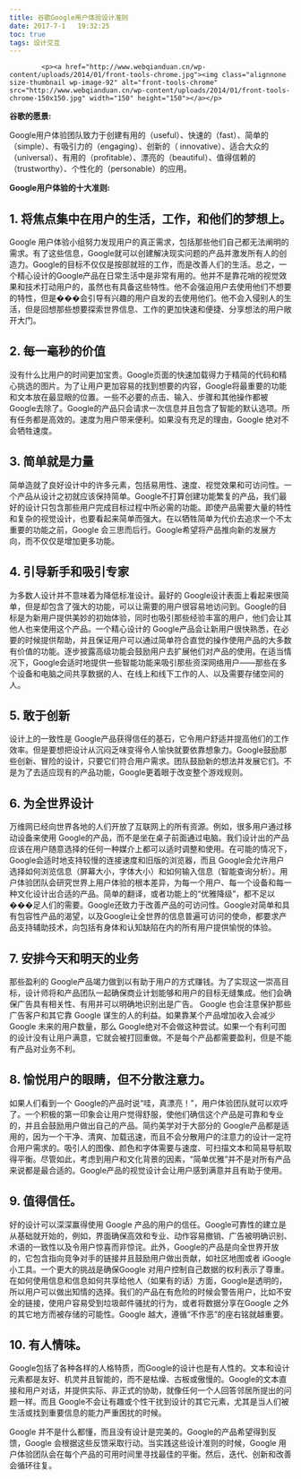 ```yaml
---
title: 谷歌Google用户体验设计准则
date: 2017-7-1   19:32:25
toc: true
tags: 设计交互
---
```


			<p><a href="http://www.webqianduan.cn/wp-content/uploads/2014/01/front-tools-chrome.jpg"><img class="alignnone size-thumbnail wp-image-92" alt="front-tools-chrome" src="http://www.webqianduan.cn/wp-content/uploads/2014/01/front-tools-chrome-150x150.jpg" width="150" height="150"></a></p>
<p><strong>谷歌的愿景:</strong></p>
<p>Google用户体验团队致力于创建有用的（useful）、快速的（fast）、简单的（simple）、有吸引力的（engaging）、创新的（ innovative）、适合大众的（universal）、有用的（profitable）、漂亮的（beautiful）、值得信赖的（trustworthy）、个性化的（personable）的应用。</p>
<p><strong>Google用户体验的十大准则:</strong></p>
<h2>1. 将焦点集中在用户的生活，工作，和他们的梦想上。</h2>
<p>Google 用户体验小组努力发现用户的真正需求，包括那些他们自己都无法阐明的需求。有了这些信息，Google就可以创建解决现实问题的产品并激发所有人的创造力。Google的目标不仅仅是按部就班的工作，而是改善人们的生活。总之，一个精心设计的Google产品在日常生活中是非常有用的。他并不是靠花哨的视觉效果和技术打动用户的，虽然也有具备这些特性。他不会强迫用户去使用他们不想要的特性，但是���会引导有兴趣的用户自发的去使用他们。他不会入侵别人的生活，但是回想那些想要探索世界信息、工作的更加快速和便捷、分享想法的用户敞开大门。</p>
<h2>2. 每一毫秒的价值</h2>
<p>没有什么比用户的时间更加宝贵。Google页面的快速加载得力于精简的代码和精心挑选的图片。为了让用户更加容易的找到想要的内容，Google将最重要的功能和文本放在最显眼的位置。一些不必要的点击、输入、步骤和其他操作都被Google去除了。Google的产品只会请求一次信息并且包含了智能的默认选项。所有任务都是高效的。速度为用户带来便利。如果没有充足的理由，Google 绝对不会牺牲速度。</p>
<h2>3. 简单就是力量</h2>
<p>简单造就了良好设计中的许多元素，包括易用性、速度、视觉效果和可访问性。一个产品从设计之初就应该保持简单。Google不打算创建功能繁复的产品，我们最好的设计只包含那些用户完成目标过程中所必需的功能。即使产品需要大量的特性和复杂的视觉设计，也要看起来简单而强大。在以牺牲简单为代价去追求一个不太重要的功能之前，Google 会三思而后行。Google希望将产品推向新的发展方向，而不仅仅是增加更多功能。</p>
<h2>4. 引导新手和吸引专家</h2>
<p>为多数人设计并不意味着为降低标准设计。最好的 Google设计表面上看起来很简单，但是却包含了强大的功能，可以让需要的用户很容易地访问到。Google的目标是为新用户提供美妙的初始体验，同时也吸引那些经验丰富的用户，他们会让其他人也来使用这个产品。一个精心设计的 Google产品会让新用户很快熟悉，在必要的时候提供帮助，并且保证用户可以通过简单符合直觉的操作使用产品的大多数有价值的功能。逐步披露高级功能会鼓励用户去扩展他们对产品的使用。在适当情况下，Google会适时地提供一些智能功能来吸引那些资深网络用户——那些在多个设备和电脑之间共享数据的人、在线上和线下工作的人、以及需要存储空间的人。</p>
<h2>5. 敢于创新</h2>
<p>设计上的一致性是 Google产品获得信任的基石，它令用户舒适并提高他们的工作效率。但是要想把设计从沉闷乏味变得令人愉快就要依靠想象力。Google鼓励那些创新、冒险的设计，只要它们符合用户需求。团队鼓励新的想法并发展它们。不是为了去适应现有的产品功能，Google更着眼于改变整个游戏规则。</p>
<h2>6. 为全世界设计</h2>
<p>万维网已经向世界各地的人们开放了互联网上的所有资源。例如，很多用户通过移动设备来使用 Google的产品，而不是坐在桌子前面通过电脑。我们设计出的产品应该在用户随意选择的任何一种媒介上都可以适时调整和使用。在可能的情况下，Google会适时地支持较慢的连接速度和旧版的浏览器，而且 Google会允许用户选择如何浏览信息（屏幕大小，字体大小）和如何输入信息（智能查询分析）。用户体验团队会研究世界上用户体验的根本差异，为每一个用户、每一个设备和每一种文化设计出合适的产品。简单的翻译，或者功能上的“优雅降级”，都不足以���足人们的需要。Google还致力于改善产品的可访问性。Google对简单和具有包容性产品的渴望，以及Google让全世界的信息普遍可访问的使命，都要求产品支持辅助技术，向包括有身体和认知缺陷在内的所有用户提供愉悦的体验。</p>
<h2>7. 安排今天和明天的业务</h2>
<p>那些盈利的 Google产品竭力做到以有助于用户的方式赚钱。为了实现这一崇高目标，设计师将和产品团队一起确保商业计划能够和用户的目标无缝集成。他们会确保广告具有相关性、有用并可以明确地识别出是广告。 Google 也会注意保护那些广告客户和其它靠 Google 谋生的人的利益。如果靠某个产品增加收入会减少Google 未来的用户数量，那么 Google绝对不会做这种尝试。如果一个有利可图的设计没有让用户满意，它就会被打回重做。不是每个产品都需要盈利，但是不能有产品对业务不利。</p>
<h2>8. 愉悦用户的眼睛，但不分散注意力。</h2>
<p>如果人们看到一个 Google的产品时说“哇，真漂亮！”，用户体验团队就可以欢呼了。一个积极的第一印象会让用户觉得舒服，使他们确信这个产品是可靠和专业的，并且会鼓励用户做出自己的产品。简约美学对于大部分的 Google产品都是适用的，因为一个干净、清爽、加载迅速，而且不会分散用户的注意力的设计一定符合用户需求的。吸引人的图像、颜色和字体需要与速度、可扫描文本和简易导航取得平衡。尽管如此，考虑到用户和文化背景的因素，“简单优雅”并不是对所有产品来说都是最合适的。Google产品的视觉设计会让用户感到满意并且有助于使用。</p>
<h2>9. 值得信任。</h2>
<p>好的设计可以深深赢得使用 Google 产品的用户的信任。Google可靠性的建立是从基础就开始的，例如，界面确保高效和专业、动作容易撤销、广告被明确识别、术语的一致性以及令用户惊喜而非惊诧。此外，Google的产品是向全世界开放的，它包含指向竞争对手的链接并且鼓励用户做出贡献，如社区地图或者 iGoogle 小工具。一个更大的挑战是确保Google 对用户控制自己数据的权利表示了尊重。在如何使用信息和信息如何共享给他人（如果有的话）方面，Google是透明的，所以用户可以做出知情的选择。我们的产品在有危险的时候会警告用户，比如不安全的链接，使用户容易受到垃圾邮件骚扰的行为，或者将数据分享在Google 之外的其它地方而被存储的可能性。Google 越大，遵循“不作恶”的座右铭就越重要。</p>
<h2>10. 有人情味。</h2>
<p>Google包括了各种各样的人格特质，而Google的设计也是有人性的。文本和设计元素都是友好、机灵并且智能的，而不是枯燥、古板或傲慢的。Google的文本直接和用户对话，并提供实际、非正式的协助，就像任何一个人回答邻居所提出的问题一样。而且 Google不会让有趣或个性干扰到设计的其它元素，尤其是当人们被生活或找到重要信息的能力严重困扰的时候。</p>
<p>Google 并不是什么都懂，而且没有设计是完美的。Google的产品希望得到反馈，Google 会根据这些反馈采取行动。当实践这些设计准则的时候，Google 用户体验团队会在每个产品的可用时间里寻找最佳的平衡。然后，迭代、创新和改善会循环往复。</p>
		